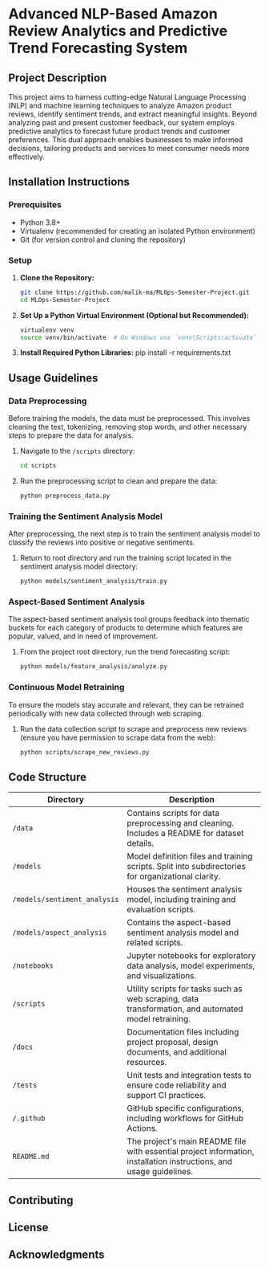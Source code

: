# Advanced NLP-Based Amazon Review Analytics and Predictive Trend Forecasting System

## Project Description
This project aims to harness cutting-edge Natural Language Processing (NLP) and machine learning techniques to analyze Amazon product reviews, identify sentiment trends, and extract meaningful insights. Beyond analyzing past and present customer feedback, our system employs predictive analytics to forecast future product trends and customer preferences. This dual approach enables businesses to make informed decisions, tailoring products and services to meet consumer needs more effectively.

## Installation Instructions

### Prerequisites
- Python 3.8+
- Virtualenv (recommended for creating an isolated Python environment)
- Git (for version control and cloning the repository)

### Setup
1. **Clone the Repository:**
   ```bash
   git clone https://github.com/malik-ma/MLOps-Semester-Project.git
   cd MLOps-Semester-Project
2. **Set Up a Python Virtual Environment (Optional but Recommended):**
   ```bash
   virtualenv venv
   source venv/bin/activate  # On Windows use `venv\Scripts\activate`
3. **Install Required Python Libraries:**
   pip install -r requirements.txt
   
## Usage Guidelines

### Data Preprocessing
Before training the models, the data must be preprocessed. This involves cleaning the text, tokenizing, removing stop words, and other necessary steps to prepare the data for analysis.

1. Navigate to the `/scripts` directory:
   ```bash
   cd scripts
2. Run the preprocessing script to clean and prepare the data:
   ```bash
   python preprocess_data.py

### Training the Sentiment Analysis Model
After preprocessing, the next step is to train the sentiment analysis model to classify the reviews into positive or negative sentiments.

1. Return to root directory and run the training script located in the sentiment analysis model directory:
   ```bash
   python models/sentiment_analysis/train.py

### Aspect-Based Sentiment Analysis
The aspect-based sentiment analysis tool groups feedback into thematic buckets for each category of products to determine which features are popular, valued, and in need of improvement.
1. From the project root directory, run the trend forecasting script:
   ```bash
   python models/feature_analysis/analyze.py

### Continuous Model Retraining
To ensure the models stay accurate and relevant, they can be retrained periodically with new data collected through web scraping.
1. Run the data collection script to scrape and preprocess new reviews (ensure you have permission to scrape data from the web):
   ```bash
   python scripts/scrape_new_reviews.py

## Code Structure
| Directory                   | Description                                                                                   |
|-----------------------------|-----------------------------------------------------------------------------------------------|
| `/data`                     | Contains scripts for data preprocessing and cleaning. Includes a README for dataset details. |
| `/models`                   | Model definition files and training scripts. Split into subdirectories for organizational clarity. |
| `/models/sentiment_analysis`| Houses the sentiment analysis model, including training and evaluation scripts.               |
| `/models/aspect_analysis`   | Contains the aspect-based sentiment analysis model and related scripts.                          |
| `/notebooks`                | Jupyter notebooks for exploratory data analysis, model experiments, and visualizations.      |
| `/scripts`                  | Utility scripts for tasks such as web scraping, data transformation, and automated model retraining. |
| `/docs`                     | Documentation files including project proposal, design documents, and additional resources.  |
| `/tests`                    | Unit tests and integration tests to ensure code reliability and support CI practices.        |
| `/.github`                  | GitHub specific configurations, including workflows for GitHub Actions.                      |
| `README.md`                 | The project's main README file with essential project information, installation instructions, and usage guidelines. |


## Contributing

## License

## Acknowledgments

